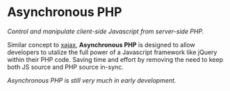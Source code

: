 Asynchronous PHP
================

*Control and manipulate client-side Javascript from server-side PHP.*

Similar concept to [xajax](https://github.com/Xajax/Xajax), **Asynchronous PHP**
is designed to allow developers to utalize the full power of a Javascript
framework like jQuery within their PHP code. Saving time and effort by removing
the need to keep both JS source and PHP source in-sync.

*Asynchronous PHP is still very much in early development.*
